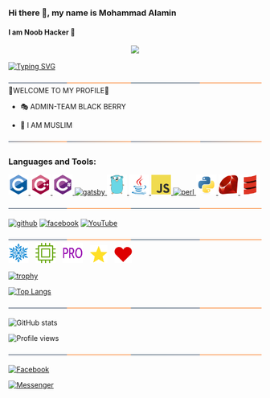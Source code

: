 
### Hi there 👋, my name is Mohammad Alamin
#### I am Noob Hacker 🙈
<p align="center"><img src="https://img.shields.io/badge/I Am %20A BANGLADESHI- PROGRAMMER-green?colorA=%23ff0000&colorB=%23017e40&style=flat-square">
 
  
   [![Typing SVG](https://readme-typing-svg.herokuapp.com?color=%23F70B10&size=27&lines=I+Am+Mohammad-Alamin;+It's+Not+A+Just+Name+Bro;It's+A+Brand;Thank+You+Everyone+😉)](https://git.io/typing-svg)
  
  </p>
 <img align="center" alt="line" src="https://github.com/DalpatRathore/dalpatrathore/blob/main/assets/images/line-1.svg">
🥰WELCOME TO MY PROFILE🥰

- 🎭 ADMIN-TEAM BLACK BERRY 

- 🤲 I AM MUSLIM

<img align="center" alt="line" src="https://github.com/DalpatRathore/dalpatrathore/blob/main/assets/images/line-2.svg">
 


<h3 align="left">Languages and Tools:</h3>

<p align="left"> <a href="https://www.cprogramming.com/" target="_blank" rel="noreferrer"> <img src="https://raw.githubusercontent.com/devicons/devicon/master/icons/c/c-original.svg" alt="c" width="40" height="40"/> </a> <a href="https://www.w3schools.com/cpp/" target="_blank" rel="noreferrer"> <img src="https://raw.githubusercontent.com/devicons/devicon/master/icons/cplusplus/cplusplus-original.svg" alt="cplusplus" width="40" height="40"/> </a> <a href="https://www.w3schools.com/cs/" target="_blank" rel="noreferrer"> <img src="https://raw.githubusercontent.com/devicons/devicon/master/icons/csharp/csharp-original.svg" alt="csharp" width="40" height="40"/> </a> <a href="https://www.gatsbyjs.com/" target="_blank" rel="noreferrer"> <img src="https://www.vectorlogo.zone/logos/gatsbyjs/gatsbyjs-icon.svg" alt="gatsby" width="40" height="40"/> </a> <a href="https://golang.org" target="_blank" rel="noreferrer"> <img src="https://raw.githubusercontent.com/devicons/devicon/master/icons/go/go-original.svg" alt="go" width="40" height="40"/> </a> <a href="https://www.java.com" target="_blank" rel="noreferrer"> <img src="https://raw.githubusercontent.com/devicons/devicon/master/icons/java/java-original.svg" alt="java" width="40" height="40"/> </a> <a href="https://developer.mozilla.org/en-US/docs/Web/JavaScript" target="_blank" rel="noreferrer"> <img src="https://raw.githubusercontent.com/devicons/devicon/master/icons/javascript/javascript-original.svg" alt="javascript" width="40" height="40"/> </a> <a href="https://www.perl.org/" target="_blank" rel="noreferrer"> <img src="https://api.iconify.design/logos-perl.svg" alt="perl" width="40" height="40"/> </a> <a href="https://www.python.org" target="_blank" rel="noreferrer"> <img src="https://raw.githubusercontent.com/devicons/devicon/master/icons/python/python-original.svg" alt="python" width="40" height="40"/> </a> <a href="https://www.ruby-lang.org/en/" target="_blank" rel="noreferrer"> <img src="https://raw.githubusercontent.com/devicons/devicon/master/icons/ruby/ruby-original.svg" alt="ruby" width="40" height="40"/> </a> <a href="https://www.scala-lang.org" target="_blank" rel="noreferrer"> <img src="https://raw.githubusercontent.com/devicons/devicon/master/icons/scala/scala-original.svg" alt="scala" width="40" height="40"/> </a> </p>
  </p>

 <img align="center" alt="line" src="https://github.com/DalpatRathore/dalpatrathore/blob/main/assets/images/line-1.svg">

[<img src='https://cdn.jsdelivr.net/npm/simple-icons@3.0.1/icons/github.svg' alt='github' height='40'>](https://github.com/TeamBlackBerry)  [<img src='https://cdn.jsdelivr.net/npm/simple-icons@3.0.1/icons/facebook.svg' alt='facebook' height='40'>](https://www.facebook.com/https://www.facebook.com/𝐓𝐄𝐀𝐌-𝐁𝐋𝐀𝐂𝐊-𝐁𝐄𝐑𝐑𝐘-107278255176114/)  [<img src='https://cdn.jsdelivr.net/npm/simple-icons@3.0.1/icons/youtube.svg' alt='YouTube' height='40'>](https://www.youtube.com/channel/https://youtube.com/channel/UCNbxiXu53WxQo2qs3wl1pfw)  


 <img align="center" alt="line" src="https://github.com/DalpatRathore/dalpatrathore/blob/main/assets/images/line-1.svg">
<a href='https://archiveprogram.github.com/'><img src='https://raw.githubusercontent.com/acervenky/animated-github-badges/master/assets/acbadge.gif' width='40' height='40'></a> <a href='https://docs.github.com/en/developers'><img src='https://raw.githubusercontent.com/acervenky/animated-github-badges/master/assets/devbadge.gif' width='40' height='40'></a> <a href='https://github.com/pricing'><img src='https://raw.githubusercontent.com/acervenky/animated-github-badges/master/assets/pro.gif' width='40' height='40'></a> <a href='https://stars.github.com/'><img src='https://raw.githubusercontent.com/acervenky/animated-github-badges/master/assets/starbadge.gif' width='35' height='35'></a> <a href='https://docs.github.com/en/github/supporting-the-open-source-community-with-github-sponsors'><img src='https://raw.githubusercontent.com/acervenky/animated-github-badges/master/assets/sponsorbadge.gif' width='35' height='35'></a> 

[![trophy](https://github-profile-trophy.vercel.app/?username=TeamBlackBerry)](https://github.com/ryo-ma/github-profile-trophy)

[![Top Langs](https://github-readme-stats.vercel.app/api/top-langs/?username=TeamBlackBerry)](https://github.com/anuraghazra/github-readme-stats)

<img align="center" alt="line" src="https://github.com/DalpatRathore/dalpatrathore/blob/main/assets/images/line-1.svg">

![GitHub stats](https://github-readme-stats.vercel.app/api?username=TeamBlackBerry&show_icons=true)  

![Profile views](https://gpvc.arturio.dev/TeamBlackBerry)  

<img align="center" alt="line" src="https://github.com/DalpatRathore/dalpatrathore/blob/main/assets/images/line-1.svg">

[![Facebook](https://img.shields.io/badge/Facebook-green?style=for-the-badge&logo=facebook)](https://www.facebook.com/%F0%9D%90%93%F0%9D%90%84%F0%9D%90%80%F0%9D%90%8C-%F0%9D%90%81%F0%9D%90%8B%F0%9D%90%80%F0%9D%90%82%F0%9D%90%8A-%F0%9D%90%81%F0%9D%90%84%F0%9D%90%91%F0%9D%90%91%F0%9D%90%98-107278255176114/)

[![Messenger](https://img.shields.io/badge/Chat-Messenger-blue?style=for-the-badge&logo=messenger)](https://www.facebook.com/teamblackberryceo)
